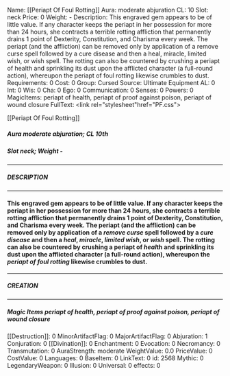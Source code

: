 Name: [[Periapt Of Foul Rotting]]
Aura: moderate abjuration
CL: 10
Slot: neck
Price: 0
Weight: -
Description: This engraved gem appears to be of little value. If any character keeps the periapt in her possession for more than 24 hours, she contracts a terrible rotting affliction that permanently drains 1 point of Dexterity, Constitution, and Charisma every week. The periapt (and the affliction) can be removed only by application of a remove curse spell followed by a cure disease and then a heal, miracle, limited wish, or wish spell. The rotting can also be countered by crushing a periapt of health and sprinkling its dust upon the afflicted character (a full-round action), whereupon the periapt of foul rotting likewise crumbles to dust.
Requirements: 0
Cost: 0
Group: Cursed
Source: Ultimate Equipment
AL: 0
Int: 0
Wis: 0
Cha: 0
Ego: 0
Communication: 0
Senses: 0
Powers: 0
MagicItems: periapt of health, periapt of proof against poison, periapt of wound closure
FullText: <link rel="stylesheet"href="PF.css"><div class="heading"><p class="alignleft">[[Periapt Of Foul Rotting]]</p><div style="clear: both;"></div></div><div><h5><b>Aura </b>moderate abjuration; <b>CL </b>10th</h5><h5><b>Slot </b>neck; <b>Weight </b>-</h5></div><hr/><div><h5><b>DESCRIPTION</b></h5></div><hr/><div><h4><p>This engraved gem appears to be of little value. If any character keeps the periapt in her possession for more than 24 hours, she contracts a terrible rotting affliction that permanently drains 1 point of Dexterity, Constitution, and Charisma every week. The periapt (and the affliction) can be removed only by application of a <i>remove curse</i> spell followed by a <i>cure disease</i> and then a <i>heal</i>, <i>miracle</i>, <i>limited <i>wish</i></i>, or <i>wish</i> spell. The rotting can also be countered by crushing a periapt of <i>heal</i>th and sprinkling its dust upon the afflicted character (a full-round action), whereupon the <i>periapt of foul rotting</i> likewise crumbles to dust.</p></h4></div><hr/><div><h5><b>CREATION</b></h5></div><hr/><div><h5><b>Magic Items </b><i>periapt of health, periapt of proof against poison, periapt of wound closure</i></h5></div>
[[Destruction]]: 0
MinorArtifactFlag: 0
MajorArtifactFlag: 0
Abjuration: 1
Conjuration: 0
[[Divination]]: 0
Enchantment: 0
Evocation: 0
Necromancy: 0
Transmutation: 0
AuraStrength: moderate
WeightValue: 0.0
PriceValue: 0
CostValue: 0
Languages: 0
BaseItem: 0
LinkText: 0
id: 2568
Mythic: 0
LegendaryWeapon: 0
Illusion: 0
Universal: 0
effects: 0
